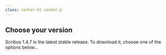 ```yaml
---
class: center-h2 center-p
---
```

## Choose your version

Scribus 1.4.7 is the latest stable release. To download it, choose one of the options below…
